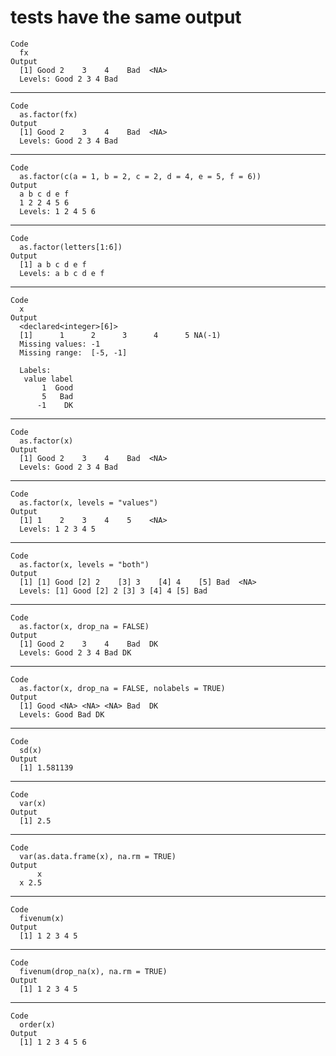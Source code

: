 # tests have the same output

    Code
      fx
    Output
      [1] Good 2    3    4    Bad  <NA>
      Levels: Good 2 3 4 Bad

---

    Code
      as.factor(fx)
    Output
      [1] Good 2    3    4    Bad  <NA>
      Levels: Good 2 3 4 Bad

---

    Code
      as.factor(c(a = 1, b = 2, c = 2, d = 4, e = 5, f = 6))
    Output
      a b c d e f 
      1 2 2 4 5 6 
      Levels: 1 2 4 5 6

---

    Code
      as.factor(letters[1:6])
    Output
      [1] a b c d e f
      Levels: a b c d e f

---

    Code
      x
    Output
      <declared<integer>[6]>
      [1]      1      2      3      4      5 NA(-1)
      Missing values: -1
      Missing range:  [-5, -1]
      
      Labels:
       value label
           1  Good
           5   Bad
          -1    DK

---

    Code
      as.factor(x)
    Output
      [1] Good 2    3    4    Bad  <NA>
      Levels: Good 2 3 4 Bad

---

    Code
      as.factor(x, levels = "values")
    Output
      [1] 1    2    3    4    5    <NA>
      Levels: 1 2 3 4 5

---

    Code
      as.factor(x, levels = "both")
    Output
      [1] [1] Good [2] 2    [3] 3    [4] 4    [5] Bad  <NA>    
      Levels: [1] Good [2] 2 [3] 3 [4] 4 [5] Bad

---

    Code
      as.factor(x, drop_na = FALSE)
    Output
      [1] Good 2    3    4    Bad  DK  
      Levels: Good 2 3 4 Bad DK

---

    Code
      as.factor(x, drop_na = FALSE, nolabels = TRUE)
    Output
      [1] Good <NA> <NA> <NA> Bad  DK  
      Levels: Good Bad DK

---

    Code
      sd(x)
    Output
      [1] 1.581139

---

    Code
      var(x)
    Output
      [1] 2.5

---

    Code
      var(as.data.frame(x), na.rm = TRUE)
    Output
          x
      x 2.5

---

    Code
      fivenum(x)
    Output
      [1] 1 2 3 4 5

---

    Code
      fivenum(drop_na(x), na.rm = TRUE)
    Output
      [1] 1 2 3 4 5

---

    Code
      order(x)
    Output
      [1] 1 2 3 4 5 6

